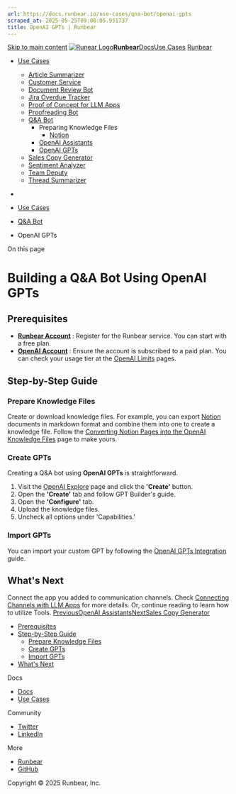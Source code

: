 ```yaml
---
url: https://docs.runbear.io/use-cases/qna-bot/openai-gpts
scraped_at: 2025-05-25T09:00:05.951737
title: OpenAI GPTs | Runbear
---
```


[Skip to main content](https://docs.runbear.io/use-cases/qna-bot/openai-gpts#__docusaurus_skipToContent_fallback)
[![Runear Logo](https://docs.runbear.io/img/logo.svg)**Runbear**](https://docs.runbear.io/)[Docs](https://docs.runbear.io/)[Use Cases](https://docs.runbear.io/use-cases)
[Runbear](https://runbear.io)
  * [Use Cases](https://docs.runbear.io/use-cases)
    * [Article Summarizer](https://docs.runbear.io/use-cases/article-summarizer/)
    * [Customer Service](https://docs.runbear.io/use-cases/qna-bot/openai-gpts)
    * [Document Review Bot](https://docs.runbear.io/use-cases/document-review-bot/)
    * [Jira Overdue Tracker](https://docs.runbear.io/use-cases/jira-overdue-tracker/)
    * [Proof of Concept for LLM Apps](https://docs.runbear.io/use-cases/proof-of-concept/)
    * [Proofreading Bot](https://docs.runbear.io/use-cases/proofreading-bot/)
    * [Q&A Bot](https://docs.runbear.io/use-cases/qna-bot/)
      * Preparing Knowledge Files
        * [Notion](https://docs.runbear.io/use-cases/qna-bot/knowledge-files/notion)
      * [OpenAI Assistants](https://docs.runbear.io/use-cases/qna-bot/openai-assistants)
      * [OpenAI GPTs](https://docs.runbear.io/use-cases/qna-bot/openai-gpts)
    * [Sales Copy Generator](https://docs.runbear.io/use-cases/sales-copy-generator/)
    * [Sentiment Analyzer](https://docs.runbear.io/use-cases/sentiment-analyzer/)
    * [Team Deputy](https://docs.runbear.io/use-cases/team-deputy/)
    * [Thread Summarizer](https://docs.runbear.io/use-cases/thread-summarizer/)


  * [](https://docs.runbear.io/)
  * [Use Cases](https://docs.runbear.io/use-cases)
  * [Q&A Bot](https://docs.runbear.io/use-cases/qna-bot/)
  * OpenAI GPTs


On this page
# Building a Q&A Bot Using OpenAI GPTs
## Prerequisites[​](https://docs.runbear.io/use-cases/qna-bot/openai-gpts#prerequisites "Direct link to Prerequisites")
  * **[Runbear Account](https://runbear.io)** : Register for the Runbear service. You can start with a free plan.
  * **[OpenAI Account](https://platform.openai.com)** : Ensure the account is subscribed to a paid plan. You can check your usage tier at the [OpenAI Limits](https://platform.openai.com/account/limits) pages.


## Step-by-Step Guide[​](https://docs.runbear.io/use-cases/qna-bot/openai-gpts#step-by-step-guide "Direct link to Step-by-Step Guide")
### Prepare Knowledge Files[​](https://docs.runbear.io/use-cases/qna-bot/openai-gpts#prepare-knowledge-files "Direct link to Prepare Knowledge Files")
Create or download knowledge files. For example, you can export [Notion](https://notion.so) documents in markdown format and combine them into one to create a knowledge file.
Follow the [Converting Notion Pages into the OpenAI Knowledge Files](https://docs.runbear.io/use-cases/qna-bot/knowledge-files/notion) page to make yours.
### Create GPTs[​](https://docs.runbear.io/use-cases/qna-bot/openai-gpts#create-gpts "Direct link to Create GPTs")
Creating a Q&A bot using **OpenAI GPTs** is straightforward.
  1. Visit the [OpenAI Explore](https://chat.openai.com/gpts) page and click the **'Create'** button.
  2. Open the **'Create'** tab and follow GPT Builder's guide.
  3. Open the **'Configure'** tab.
  4. Upload the knowledge files.
  5. Uncheck all options under 'Capabilities.'


### Import GPTs[​](https://docs.runbear.io/use-cases/qna-bot/openai-gpts#import-gpts "Direct link to Import GPTs")
You can import your custom GPT by following the [OpenAI GPTs Integration](https://docs.runbear.io/integrations/apps/openai-gpts/#importing-openai-gpts-to-plugbear) guide.
## What's Next[​](https://docs.runbear.io/use-cases/qna-bot/openai-gpts#whats-next "Direct link to What's Next")
Connect the app you added to communication channels. Check [Connecting Channels with LLM Apps](https://docs.runbear.io/get-started/connection) for more details. Or, continue reading to learn how to utilize Tools.
[PreviousOpenAI Assistants](https://docs.runbear.io/use-cases/qna-bot/openai-assistants)[NextSales Copy Generator](https://docs.runbear.io/use-cases/sales-copy-generator/)
  * [Prerequisites](https://docs.runbear.io/use-cases/qna-bot/openai-gpts#prerequisites)
  * [Step-by-Step Guide](https://docs.runbear.io/use-cases/qna-bot/openai-gpts#step-by-step-guide)
    * [Prepare Knowledge Files](https://docs.runbear.io/use-cases/qna-bot/openai-gpts#prepare-knowledge-files)
    * [Create GPTs](https://docs.runbear.io/use-cases/qna-bot/openai-gpts#create-gpts)
    * [Import GPTs](https://docs.runbear.io/use-cases/qna-bot/openai-gpts#import-gpts)
  * [What's Next](https://docs.runbear.io/use-cases/qna-bot/openai-gpts#whats-next)


Docs
  * [Docs](https://docs.runbear.io/)
  * [Use Cases](https://docs.runbear.io/use-cases)


Community
  * [Twitter](https://twitter.com/runbear_io)
  * [LinkedIn](https://www.linkedin.com/company/runbear)


More
  * [Runbear](https://runbear.io)
  * [GitHub](https://github.com/runbear-io/plugbear-python-sdk)


Copyright © 2025 Runbear, Inc.


